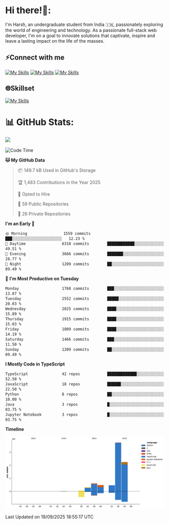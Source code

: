 
# Hi there!👋:
<p> I'm Harsh, an undergraduate student from India 🇮🇳, passionately exploring the world of engineering and technology. As a passionate full-stack web developer, I'm on a goal to innovate solutions that captivate, inspire and leave a lasting impact on the life of the masses. </p>

## ⚡Connect with me

[![My Skills](https://skillicons.dev/icons?i=gmail)](mailto:harshpandey.tech@gmail.com) [![My Skills](https://skillicons.dev/icons?i=linkedin)](https://linkedin.com/in/harsh3dev) [![My Skills](https://skillicons.dev/icons?i=twitter)](https://x.com/harshxai)

## 🌐Skillset
[![My Skills](https://skillicons.dev/icons?i=js,ts,react,nextjs,nodejs,tailwind,mongo,express,postgres,prisma,html,css,docker,aws,cpp,git,vscode,figma)](https://skillicons.dev)


# 📊 GitHub Stats:
![](https://komarev.com/ghpvc/?username=harsh3dev)

<!--START_SECTION:waka-->
![Code Time](http://img.shields.io/badge/Code%20Time-583%20hrs%2039%20mins-blue)

**🐱 My GitHub Data** 

> 📦 149.7 kB Used in GitHub's Storage 
 > 
> 🏆 1,483 Contributions in the Year 2025
 > 
> 💼 Opted to Hire
 > 
> 📜 59 Public Repositories 
 > 
> 🔑 26 Private Repositories 
 > 
**I'm an Early 🐤** 

```text
🌞 Morning                1559 commits        ███░░░░░░░░░░░░░░░░░░░░░░   12.23 % 
🌆 Daytime                6310 commits        ████████████░░░░░░░░░░░░░   49.51 % 
🌃 Evening                3666 commits        ███████░░░░░░░░░░░░░░░░░░   28.77 % 
🌙 Night                  1209 commits        ██░░░░░░░░░░░░░░░░░░░░░░░   09.49 % 
```
📅 **I'm Most Productive on Tuesday** 

```text
Monday                   1768 commits        ███░░░░░░░░░░░░░░░░░░░░░░   13.87 % 
Tuesday                  2552 commits        █████░░░░░░░░░░░░░░░░░░░░   20.03 % 
Wednesday                2025 commits        ████░░░░░░░░░░░░░░░░░░░░░   15.89 % 
Thursday                 1915 commits        ████░░░░░░░░░░░░░░░░░░░░░   15.03 % 
Friday                   1809 commits        ████░░░░░░░░░░░░░░░░░░░░░   14.19 % 
Saturday                 1466 commits        ███░░░░░░░░░░░░░░░░░░░░░░   11.50 % 
Sunday                   1209 commits        ██░░░░░░░░░░░░░░░░░░░░░░░   09.49 % 
```


**I Mostly Code in TypeScript** 

```text
TypeScript               42 repos            █████████████░░░░░░░░░░░░   52.50 % 
JavaScript               18 repos            ██████░░░░░░░░░░░░░░░░░░░   22.50 % 
Python                   8 repos             ██░░░░░░░░░░░░░░░░░░░░░░░   10.00 % 
Java                     3 repos             █░░░░░░░░░░░░░░░░░░░░░░░░   03.75 % 
Jupyter Notebook         3 repos             █░░░░░░░░░░░░░░░░░░░░░░░░   03.75 % 
```



**Timeline**

![Lines of Code chart](https://raw.githubusercontent.com/harsh3dev/harsh3dev/main/assets/bar_graph.png)


 Last Updated on 19/09/2025 18:55:17 UTC
<!--END_SECTION:waka-->

